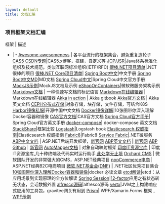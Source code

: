 ```yaml
---
layout: default
title: 文档汇编
---
```


### 项目框架文档汇编

框架 | 描述
- | -
[Awesome-awesomeness](https://github.com/bayandin/awesome-awesomeness) | 各平台流行的框架集合，避免重复造轮子
[CAS5 CSDN专题](http://blog.csdn.net/u010475041/article/category/7156505/1)|CAS5.x博客，搭建，自定义等
[JCP/JSR](https://jcp.org/en/jsr/all)|Java体系标准化组织及技术规范，类似互联网标准组织(IETF/RFC)
[很棒.NET项目清单](https://github.com/quozd/awesome-dotnet)|.NET很棒的项目
[很棒.NET Core项目清单](https://github.com/thangchung/awesome-dotnet-core)|
[Spring Boot中文](http://oopsguy.com/documents/springboot-docs/1.5.4/index.html)|中文手册
[Spring Boot中文MD](http://blog.didispace.com/books/spring-boot-reference)|MD文档
[Spring Cloud中文](https://springcloud.cc/spring-cloud-dalston.html)|Spring Cloud中文官方手册
[MockJS示例](http://mockjs.com/examples.html)|MockJS文档及示例
[eShopOnContainers](https://github.com/dotnet-architecture/eShopOnContainers)|微软微服务架构示例
[Markdown文档](http://www.appinn.com/markdown/) | 一种快速写文档的标记语言
[Markdown在线编辑器](https://pandao.github.io/editor.md/examples/onfullscreen.html) | Markdown在线编辑器
[Akka in action](https://withshenhui.gitbooks.io/akka-in-action-cn/content/index.html) | Akka gitbook
[Akka官方文档](http://doc.akka.io/docs/akka/2.4/java.html) | Akka 英文文档
[CEPH分布式存储](http://docs.ceph.org.cn/start/intro/)|对象存储，块存储，文件存储，可结合K8S
[Harbor镜像私服](https://my.oschina.net/xxbAndy/blog/786712)|开源中国中文文档
[Docker镜像详解](http://blog.csdn.net/x931100537/article/details/49633107)|10张图带你深入理解Docker容器和镜像
[CAS官方文档](https://apereo.github.io/cas/5.0.x/index.html)|CAS官方文档
[Spring Cloud官方手册](http://cloud.spring.io/spring-cloud-static/Brixton.SR7/)| Spring Cloud官方英文手册
[docker-compose](https://docs.docker.com/compose/overview/)| docker-compose 英文文档
[StackShare](https://stackshare.io/stackups)|框架比较
[Logstash](http://udn.yyuap.com/doc/logstash-best-practice-cn/get_start/index.html)|Logstash book
[Elasticsearch 权威指南](http://www.learnes.net/)|Elasticsearch 权威指南
[Fabric8](https://fabric8.io/guide/getStarted/gofabric8.html)|Fabric8
[Service Fabric](https://docs.microsoft.com/zh-cn/azure/service-fabric/service-fabric-overview)|.NET微服务
[ABP中文文档](https://github.com/ABPFrameWorkGroup/AbpDocument2Chinese/tree/master/Markdown) | ASP.NET后端开发框架，[新官网](https://abp.io/)
[ABP英文文档](http://www.aspnetboilerplate.com/Pages/Documents) | [新官网](https://abp.io/)
[ABP Github](https://github.com/aspnetboilerplate/aspnetboilerplate) | [新官网](https://abp.io/)
[AutoMapper文档](https://github.com/AutoMapper/AutoMapper/wiki) | 对象自动映射框架
[印度IT资源宝库](http://www.tutorialspoint.com/online_dev_tools.htm) | 印度IT资源宝库,几十种终端及代码实时运行助手,[此处学无止境](https://www.tutorialspoint.com/tutorialslibrary.htm)
[Orchard CMS](https://github.com/OrchardCMS/Orchard) | 微软团队开发的非常强大的CMS，ASP.NET经典项目
[nopCommerce电商](https://github.com/nopSolutions/nopCommerce) | ASP.NET经典B2C电商项目
[微软.NET基金会(DNF)](https://www.dotnetfoundation.org/projects) | .NET社区优秀项目集合
[10张图带你深入理解Docker容器和镜像](http://blog.csdn.net/x931100537/article/details/49633107)|docker 必读文章
[etcd解读](http://www.open-open.com/lib/view/open1422684214626.html)|etcd：从应用场景到实现原理的全方位解读
[Spring Session](http://docs.spring.io/spring-session/docs/2.0.0.BUILD-SNAPSHOT/reference/html5/)|[12-factor](https://12factor.net/zh_cn/)应用之有状态转无状态，会话数据外置
[alfresco源码](https://community.alfresco.com/docs/DOC-4874-source-code)|alfresco源码
[vertx](http://vertx.io/)|JVM之上构建响应式应用的工具包，gravitee网关有用到
[Prism](http://prismlibrary.github.io/docs/wpf/Introduction.html)| WPF/Xamarin.Forms 框架 , [WPF示例](https://github.com/PrismLibrary/Prism-Samples-Wpf)



